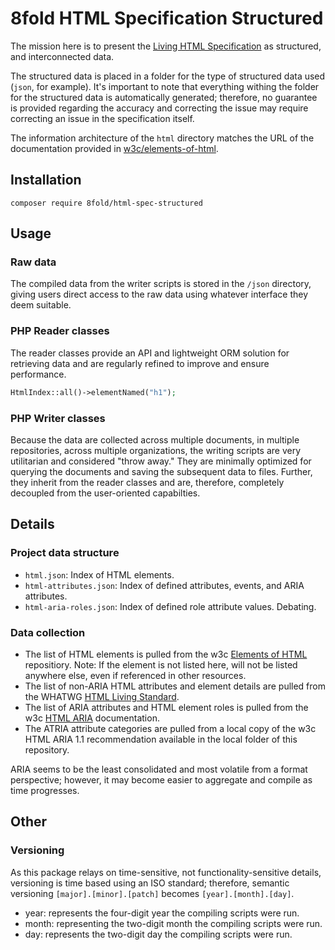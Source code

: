 # 8fold HTML Specification Structured

The mission here is to present the [Living HTML Specification](https://html.spec.whatwg.org/) as structured, and interconnected data.

The structured data is placed in a folder for the type of structured data used (`json`, for example). It's important to note that everything withing the folder for the structured data is automatically generated; therefore, no guarantee is provided regarding the accuracy and correcting the issue may require correcting an issue in the specification itself.

The information architecture of the `html` directory matches the URL of the documentation provided in [w3c/elements-of-html](https://raw.githubusercontent.com/w3c/elements-of-html/master/elements.json).

## Installation

```composer require 8fold/html-spec-structured```

## Usage

### Raw data

The compiled data from the writer scripts is stored in the `/json` directory, giving users direct access to the raw data using whatever interface they deem suitable.

### PHP Reader classes

The reader classes provide an API and lightweight ORM solution for retrieving data and are regularly refined to improve and ensure performance.

```php
HtmlIndex::all()->elementNamed("h1");
```

### PHP Writer classes

Because the data are collected across multiple documents, in multiple repositories, across multiple organizations, the writing scripts are very utilitarian and considered "throw away." They are minimally optimized for querying the documents and saving the subsequent data to files. Further, they inherit from the reader classes and are, therefore, completely decoupled from the user-oriented capabilties.

## Details

### Project data structure

- `html.json`: Index of HTML elements.
- `html-attributes.json`: Index of defined attributes, events, and ARIA attributes.
- `html-aria-roles.json`: Index of defined role attribute values. Debating.

### Data collection

- The list of HTML elements is pulled from the w3c [Elements of HTML](https://raw.githubusercontent.com/w3c/elements-of-html/master/elements.json) repositiory. Note: If the element is not listed here, will not be listed anywhere else, even if referenced in other resources.
- The list of non-ARIA HTML attributes and element details are pulled from the WHATWG [HTML Living Standard](https://raw.githubusercontent.com/whatwg/html/master/source).
- The list of ARIA attributes and HTML element roles is pulled from the w3c [HTML ARIA](https://raw.githubusercontent.com/w3c/html-aria/gh-pages/index.html) documentation.
- The ATRIA attribute categories are pulled from a local copy of the w3c HTML ARIA 1.1 recommendation available in the local folder of this repository.

ARIA seems to be the least consolidated and most volatile from a format perspective; however, it may become easier to aggregate and compile as time progresses.

## Other

### Versioning

As this package relays on time-sensitive, not functionality-sensitive details, versioning is time based using an ISO standard; therefore, semantic versioning `[major].[minor].[patch]` becomes `[year].[month].[day]`.

- year: represents the four-digit year the compiling scripts were run.
- month: representing the two-digit month the compiling scripts were run.
- day: represents the two-digit day the compiling scripts were run.
